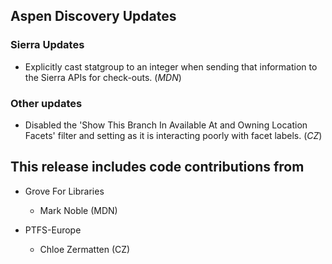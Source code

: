 ## Aspen Discovery Updates
### Sierra Updates
- Explicitly cast statgroup to an integer when sending that information to the Sierra APIs for check-outs. (*MDN*)

### Other updates
- Disabled the 'Show This Branch In Available At and Owning Location Facets' filter and setting as it is interacting poorly with facet labels. (*CZ*)

## This release includes code contributions from
- Grove For Libraries
    - Mark Noble (MDN)

- PTFS-Europe
    - Chloe Zermatten (CZ)
